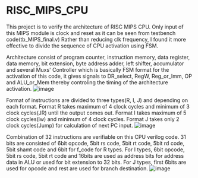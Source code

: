 # RISC_MIPS_CPU
This project is to verify the architecture of RISC MIPS CPU.
Only input of this MIPS module is clock and reset as it can be seen from testbench code(tb_MIPS_final.v)
Rather than reducing clk frequency, I found it more effective to divide the sequence of CPU activation using FSM.


Architecture consist of program counter, instruction memory, data register, data memory, bit extension, byte address adder, left shifter, accumulator and several Muxs'
Controller which is basically FSM format for the activation of this code, it gives signals to DR_select, RegW, Reg_or_Imm, OP and ALU_or_Mem thereby controling the timing of
the architecture activation.
![image](https://github.com/dylee0907/RISC_MIPS_CPU/assets/79738681/c6bc25b9-5c5f-4d29-825e-4e8a02e55de7)



Format of instructions are divided to three types(R, I, J) and depending on each format.
Format R takes maximum of 4 clock cycles and minimum of 3 clock cycles(JR) until the output comes out. 
Format I takes maximum of 5 clock cycles(lw) and minimum of 4 clock cycles.
Format J takes only 2 clock cycles(Jump) for calculation of next PC input.
![image](https://github.com/dylee0907/RISC_MIPS_CPU/assets/79738681/2157a23b-e2bd-479b-983f-2e22ccdf6e40)


Combination of 32 instructions are verifiable on this CPU verilog code.
31 bits are consisted of 6bit opcode, 5bit rs code, 5bit rt code, 5bit rd code, 5bit shamt code and 6bit for f_code for R types.
For I types, 6bit opcode, 5bit rs code, 5bit rt code and 16bits are used as address bits for address data in ALU or used for bit extension to 32 bits.
For J types, first 6bits are used for opcode and rest are used for branch destination.
![image](https://github.com/dylee0907/RISC_MIPS_CPU/assets/79738681/66d52631-37b4-41a4-ae17-830a4b23c92c)
